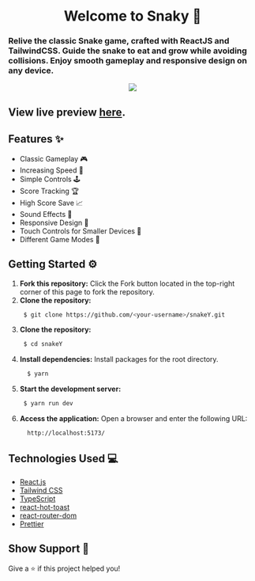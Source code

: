 <h1 align="center">Welcome to Snaky 🐍</h1>

### Relive the classic Snake game, crafted with ReactJS and TailwindCSS. Guide the snake to eat and grow while avoiding collisions. Enjoy smooth gameplay and responsive design on any device.

<p align="center">
  <kbd>
    <img src="https://www.itrahul.me/projects/project3/main.png"></img>
  </kbd>
</p>

## View live preview **[here](https://snake-y.vercel.app)**.

## Features ✨

- Classic Gameplay 🎮
- Increasing Speed 🚀
- Simple Controls 🕹️
- Score Tracking 🏆
- High Score Save 📈
- Sound Effects 🎵
- Responsive Design 📱
- Touch Controls for Smaller Devices 📲
- Different Game Modes 🎯

## Getting Started ⚙️

1. **Fork this repository:** Click the Fork button located in the top-right corner of this page to fork the repository.
2. **Clone the repository:**
   ```bash
    $ git clone https://github.com/<your-username>/snakeY.git
   ```
3. **Clone the repository:**
   ```bash
    $ cd snakeY
   ```
4. **Install dependencies:**
   Install packages for the root directory.
   ```bash
     $ yarn
   ```
5. **Start the development server:**
   ```bash
    $ yarn run dev
   ```
6. **Access the application:**
   Open a browser and enter the following URL:
   ```bash
     http://localhost:5173/
   ```

## Technologies Used 💻

- [React.js](https://reactjs.org/)
- [Tailwind CSS](https://tailwindcss.com/)
- [TypeScript](https://www.typescriptlang.org/)
- [react-hot-toast](https://react-hot-toast.com/)
- [react-router-dom](https://reactrouter.com/)
- [Prettier](https://prettier.io/)

## Show Support 💖

Give a ⭐️ if this project helped you!
